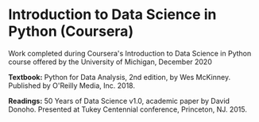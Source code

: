# Introduction to Data Science in Python (Coursera)

Work completed during Coursera's Introduction to Data Science in Python course offered by the University of Michigan, December 2020

<b>Textbook:</b> Python for Data Analysis, 2nd edition, by Wes McKinney. Published by O'Reilly Media, Inc. 2018.

<b>Readings:</b> 50 Years of Data Science v1.0, academic paper by David Donoho. Presented at Tukey Centennial conference, Princeton, NJ. 2015.
